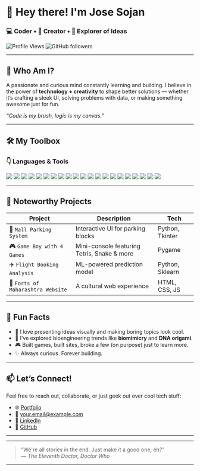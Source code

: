 # 👋 Hey there! I'm Jose Sojan
### 💻 Coder • 🎨 Creator • 🚀 Explorer of Ideas

![Profile Views](https://komarev.com/ghpvc/?username=JoseSojan123&style=flat-square&color=blue)
![GitHub followers](https://img.shields.io/github/followers/JoseSojan123?label=Follow&style=social)

---

## 🧠 Who Am I?

A passionate and curious mind constantly learning and building. I believe in the power of **technology + creativity** to shape better solutions — whether it’s crafting a sleek UI, solving problems with data, or making something awesome just for fun.  

*“Code is my brush, logic is my canvas.”*

---

## 🛠️ My Toolbox

### 👇 Languages & Tools

<p align="left">
  <img src="https://img.shields.io/badge/Python-3776AB?style=for-the-badge&logo=python&logoColor=white"/>
  <img src="https://img.shields.io/badge/JavaScript-F7DF1E?style=for-the-badge&logo=javascript&logoColor=black"/>
  <img src="https://img.shields.io/badge/HTML5-E34F26?style=for-the-badge&logo=html5&logoColor=white"/>
  <img src="https://img.shields.io/badge/CSS3-1572B6?style=for-the-badge&logo=css3&logoColor=white"/>
  
  <img src="https://img.shields.io/badge/Java-ED8B00?style=for-the-badge&logo=java&logoColor=white"/>
  <img src="https://img.shields.io/badge/Tailwind_CSS-38B2AC?style=for-the-badge&logo=tailwind-css&logoColor=white"/>
  <img src="https://img.shields.io/badge/React-20232A?style=for-the-badge&logo=react&logoColor=61DAFB"/>
  <img src="https://img.shields.io/badge/Node.js-339933?style=for-the-badge&logo=nodedotjs&logoColor=white"/>
  <img src="https://img.shields.io/badge/Scikit--Learn-F7931E?style=for-the-badge&logo=scikit-learn&logoColor=white"/>
  <img src="https://img.shields.io/badge/NumPy-013243?style=for-the-badge&logo=numpy&logoColor=white"/>
  <img src="https://img.shields.io/badge/Pandas-150458?style=for-the-badge&logo=pandas&logoColor=white"/>
  <img src="https://img.shields.io/badge/Figma-F24E1E?style=for-the-badge&logo=figma&logoColor=white"/>
  <img src="https://img.shields.io/badge/VS%20Code-007ACC?style=for-the-badge&logo=visual-studio-code&logoColor=white"/>
  <img src="https://img.shields.io/badge/Git-F05032?style=for-the-badge&logo=git&logoColor=white"/>
  <img src="https://img.shields.io/badge/JavaScript-ffb347?style=for-the-badge&logo=javascript&logoColor=black"/>
<img src="https://img.shields.io/badge/React-b19cd9?style=for-the-badge&logo=react&logoColor=white"/>
<img src="https://img.shields.io/badge/Express-f67280?style=for-the-badge&logo=express&logoColor=white"/>
<img src="https://img.shields.io/badge/Node.js-66cdaa?style=for-the-badge&logo=nodedotjs&logoColor=white"/>
 <img src="https://img.shields.io/badge/R-276DC3?style=for-the-badge&logo=r&logoColor=white"/>
  <img src="https://img.shields.io/badge/Flask-000000?style=for-the-badge&logo=flask&logoColor=white"/>
  <img src="https://img.shields.io/badge/AWS-FF9900?style=for-the-badge&logo=amazonaws&logoColor=white"/>


</p>

---

## 📂 Noteworthy Projects

| Project | Description | Tech |
|--------|-------------|------|
| 🔐 `Mall Parking System` | Interactive UI for parking blocks | Python, Tkinter |
| 🎮 `Game Boy with 4 Games` | Mini-console featuring Tetris, Snake & more | Pygame |
| ✈️ `Flight Booking Analysis` | ML-powered prediction model | Python, Sklearn |
| 🏰 `Forts of Maharashtra Website` | A cultural web experience | HTML, CSS, JS |

---

## 🌟 Fun Facts

- 🎤 I love presenting ideas visually and making boring topics look cool.
- 🧬 I’ve explored bioengineering trends like **biomimicry** and **DNA origami**.
- 🎮 Built games, built sites, broke a few (on purpose) just to learn more.
- ✨ Always curious. Forever building.

---

## 📫 Let’s Connect!

Feel free to reach out, collaborate, or just geek out over cool tech stuff:

- 🌐 [Portfolio](#)  
- 📧 [your.email@example.com](mailto:your.email@example.com)  
- 🧵 [LinkedIn](#)  
- 🐙 [GitHub](https://github.com/yourusername)  

---

---

> “We're all stories in the end. Just make it a good one, eh?”  
> — *The Eleventh Doctor, Doctor Who*

---


